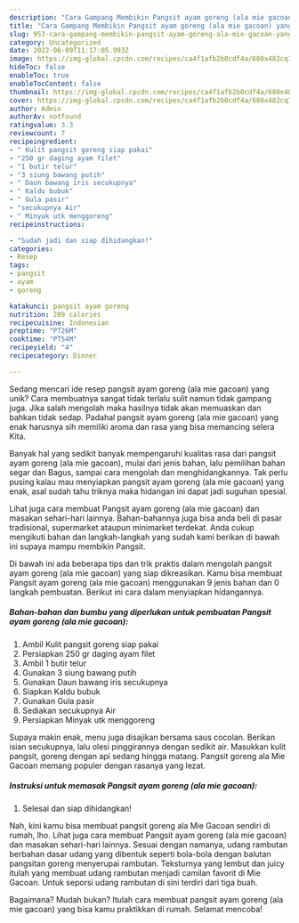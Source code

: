 ```yaml
---
description: "Cara Gampang Membikin Pangsit ayam goreng (ala mie gacoan) yang Lezat"
title: "Cara Gampang Membikin Pangsit ayam goreng (ala mie gacoan) yang Lezat"
slug: 953-cara-gampang-membikin-pangsit-ayam-goreng-ala-mie-gacoan-yang-lezat
category: Uncategorized
date: 2022-06-09T11:17:05.993Z
image: https://img-global.cpcdn.com/recipes/ca4f1afb2b0cdf4a/680x482cq70/pangsit-ayam-goreng-ala-mie-gacoan-foto-resep-utama.jpg
hideToc: false
enableToc: true
enableTocContent: false
thumbnail: https://img-global.cpcdn.com/recipes/ca4f1afb2b0cdf4a/680x482cq70/pangsit-ayam-goreng-ala-mie-gacoan-foto-resep-utama.jpg
cover: https://img-global.cpcdn.com/recipes/ca4f1afb2b0cdf4a/680x482cq70/pangsit-ayam-goreng-ala-mie-gacoan-foto-resep-utama.jpg
author: Admin
authorAv: notfound
ratingvalue: 3.3
reviewcount: 7
recipeingredient:
- " Kulit pangsit goreng siap pakai"
- "250 gr daging ayam filet"
- "1 butir telur"
- "3 siung bawang putih"
- " Daun bawang iris secukupnya"
- " Kaldu bubuk"
- " Gula pasir"
- "secukupnya Air"
- " Minyak utk menggoreng"
recipeinstructions:

- "Sudah jadi dan siap dihidangkan!"
categories:
- Resep
tags:
- pangsit
- ayam
- goreng

katakunci: pangsit ayam goreng 
nutrition: 289 calories
recipecuisine: Indonesian
preptime: "PT26M"
cooktime: "PT54M"
recipeyield: "4"
recipecategory: Dinner

---
```





Sedang mencari ide resep pangsit ayam goreng (ala mie gacoan) yang unik? Cara membuatnya sangat tidak terlalu sulit namun tidak gampang juga. Jika salah mengolah maka hasilnya tidak akan memuaskan dan bahkan tidak sedap. Padahal pangsit ayam goreng (ala mie gacoan) yang enak harusnya sih memiliki aroma dan rasa yang bisa memancing selera Kita.





Banyak hal yang sedikit banyak mempengaruhi kualitas rasa dari pangsit ayam goreng (ala mie gacoan), mulai dari jenis bahan, lalu pemilihan bahan segar dan Bagus, sampai cara mengolah dan menghidangkannya. Tak perlu pusing kalau mau menyiapkan pangsit ayam goreng (ala mie gacoan) yang enak,      asal sudah tahu triknya maka hidangan ini dapat jadi suguhan spesial.














Lihat juga cara membuat Pangsit ayam goreng (ala mie gacoan) dan masakan sehari-hari lainnya. Bahan-bahannya juga bisa anda beli di pasar tradisional, supermarket ataupun minimarket terdekat. Anda cukup mengikuti bahan dan langkah-langkah yang sudah kami berikan di bawah ini supaya mampu membikin Pangsit.






Di bawah ini ada beberapa tips dan trik praktis dalam mengolah pangsit ayam goreng (ala mie gacoan) yang siap dikreasikan. Kamu bisa membuat Pangsit ayam goreng (ala mie gacoan) menggunakan 9 jenis bahan dan 0 langkah pembuatan. Berikut ini cara dalam menyiapkan hidangannya.

<!--inarticleads1-->

##### Bahan-bahan dan bumbu yang diperlukan untuk pembuatan Pangsit ayam goreng (ala mie gacoan):

1. Ambil  Kulit pangsit goreng siap pakai
1. Persiapkan 250 gr daging ayam filet
1. Ambil 1 butir telur
1. Gunakan 3 siung bawang putih
1. Gunakan  Daun bawang iris secukupnya
1. Siapkan  Kaldu bubuk
1. Gunakan  Gula pasir
1. Sediakan secukupnya Air
1. Persiapkan  Minyak utk menggoreng


Supaya makin enak, menu juga disajikan bersama saus cocolan. Berikan isian secukupnya, lalu olesi pinggirannya dengan sedikit air. Masukkan kulit pangsit, goreng dengan api sedang hingga matang. Pangsit goreng ala Mie Gacoan memang populer dengan rasanya yang lezat. 

<!--inarticleads2-->

##### Instruksi untuk memasak Pangsit ayam goreng (ala mie gacoan):


1. Selesai dan siap dihidangkan!

Nah, kini kamu bisa membuat pangsit goreng ala Mie Gacoan sendiri di rumah, lho. Lihat juga cara membuat Pangsit ayam goreng (ala mie gacoan) dan masakan sehari-hari lainnya. Sesuai dengan namanya, udang rambutan berbahan dasar udang yang dibentuk seperti bola-bola dengan balutan pangsitan goreng menyerupai rambutan. Teksturnya yang lembut dan juicy itulah yang membuat udang rambutan menjadi camilan favorit di Mie Gacoan. Untuk seporsi udang rambutan di sini terdiri dari tiga buah. 

Bagaimana? Mudah bukan? Itulah cara membuat pangsit ayam goreng (ala mie gacoan) yang bisa kamu praktikkan di rumah. Selamat mencoba!
